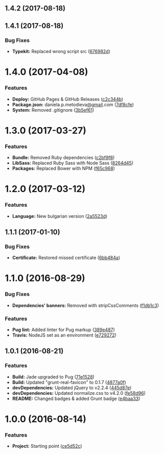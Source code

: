 <a name="1.4.2"></a>
## 1.4.2 (2017-08-18)



<a name="1.4.1"></a>
## 1.4.1 (2017-08-18)


### Bug Fixes

* **Typekit:** Replaced wrong script src ([676982d](https://github.com/danielametodieva/cv/commit/676982d))



<a name="1.4.0"></a>
# 1.4.0 (2017-04-08)


### Features

* **Deploy:** GitHub Pages & GitHub Releases ([c2c344b](https://github.com/danielametodieva/cv/commit/c2c344b))
* **Package.json:** daniela.p.metodieva[@gmail](https://github.com/gmail).com ([7df8cfe](https://github.com/danielametodieva/cv/commit/7df8cfe))
* **System:** Removed .gitignore ([3b5ef61](https://github.com/danielametodieva/cv/commit/3b5ef61))



<a name="1.3.0"></a>
# 1.3.0 (2017-03-27)


### Features

* **Bundle:** Removed Ruby dependencies ([c2bf9f8](https://github.com/danielametodieva/cv/commit/c2bf9f8))
* **LibSass:** Replaced Ruby Sass with Node Sass ([8264d45](https://github.com/danielametodieva/cv/commit/8264d45))
* **Packages:** Replaced Bower with NPM ([f65c968](https://github.com/danielametodieva/cv/commit/f65c968))



<a name="1.2.0"></a>
# 1.2.0 (2017-03-12)


### Features

* **Language:** New bulgarian version ([2a5523d](https://github.com/danielametodieva/cv/commit/2a5523d))



<a name="1.1.1"></a>
## 1.1.1 (2017-01-10)


### Bug Fixes

* **Certificate:** Restored missed certificate ([6bb484a](https://github.com/danielametodieva/cv/commit/6bb484a))



<a name="1.1.0"></a>
# 1.1.0 (2016-08-29)


### Bug Fixes

* **Dependencies' banners:** Removed with stripCssComments ([f1db1c3](https://github.com/danielametodieva/cv/commit/f1db1c3))


### Features

* **Pug lint:** Added linter for Pug markup ([389e487](https://github.com/danielametodieva/cv/commit/389e487))
* **Travis:** NodeJS set as an environment ([e729272](https://github.com/danielametodieva/cv/commit/e729272))



<a name="1.0.1"></a>
## 1.0.1 (2016-08-21)


### Features

* **Build:** Jade upgraded to Pug ([71e1528](https://github.com/danielametodieva/cv/commit/71e1528))
* **Build:** Updated "grunt-real-favicon" to 0.1.7 ([4877a0f](https://github.com/danielametodieva/cv/commit/4877a0f))
* **devDependencies:** Updated jQuery to v2.2.4 ([445d87e](https://github.com/danielametodieva/cv/commit/445d87e))
* **devDependencies:** Updated normalize.css to v4.2.0 ([fe58d96](https://github.com/danielametodieva/cv/commit/fe58d96))
* **README:** Changed badges & added Grunt badge ([e4baa33](https://github.com/danielametodieva/cv/commit/e4baa33))



<a name="1.0.0"></a>
# 1.0.0 (2016-08-14)


### Features

* **Project:** Starting point ([ce5d52c](https://github.com/danielametodieva/cv/commit/ce5d52c))



